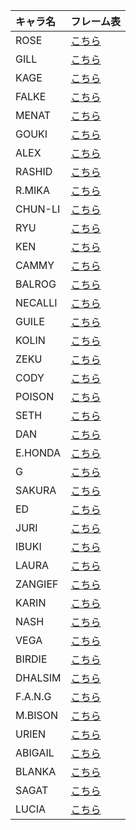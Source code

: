 | キャラ名 | フレーム表
|:--|:--
|ROSE|    [こちら](https://game.capcom.com/cfn/sfv/character/rose/frame/table    )|             
|GILL|    [こちら](https://game.capcom.com/cfn/sfv/character/gill/frame/table    )|          
|KAGE|    [こちら](https://game.capcom.com/cfn/sfv/character/kage/frame/table    )|          
|FALKE|   [こちら](https://game.capcom.com/cfn/sfv/character/falke/frame/table   )|           
|MENAT|   [こちら](https://game.capcom.com/cfn/sfv/character/menat/frame/table   )|           
|GOUKI|   [こちら](https://game.capcom.com/cfn/sfv/character/gouki/frame/table   )|           
|ALEX|    [こちら](https://game.capcom.com/cfn/sfv/character/alex/frame/table    )|          
|RASHID|  [こちら](https://game.capcom.com/cfn/sfv/character/rashid/frame/table  )|            
|R.MIKA|  [こちら](https://game.capcom.com/cfn/sfv/character/rmika/frame/table   )|           
|CHUN-LI| [こちら](https://game.capcom.com/cfn/sfv/character/chun-li/frame/table )|             
|RYU|     [こちら](https://game.capcom.com/cfn/sfv/character/ryu/frame/table     )|         
|KEN|     [こちら](https://game.capcom.com/cfn/sfv/character/ken/frame/table     )|         
|CAMMY|   [こちら](https://game.capcom.com/cfn/sfv/character/cammy/frame/table   )|           
|BALROG|  [こちら](https://game.capcom.com/cfn/sfv/character/balrog/frame/table  )|            
|NECALLI| [こちら](https://game.capcom.com/cfn/sfv/character/necalli/frame/table )|             
|GUILE|   [こちら](https://game.capcom.com/cfn/sfv/character/guile/frame/table   )|           
|KOLIN|   [こちら](https://game.capcom.com/cfn/sfv/character/kolin/frame/table   )|                         
|ZEKU|    [こちら](https://game.capcom.com/cfn/sfv/character/zeku/frame/table    )|          
|CODY|    [こちら](https://game.capcom.com/cfn/sfv/character/cody/frame/table    )|          
|POISON|  [こちら](https://game.capcom.com/cfn/sfv/character/poison/frame/table  )|            
|SETH|    [こちら](https://game.capcom.com/cfn/sfv/character/seth/frame/table    )|          
|DAN|     [こちら](https://game.capcom.com/cfn/sfv/character/dan/frame/table     )|         
|E.HONDA| [こちら](https://game.capcom.com/cfn/sfv/character/ehonda/frame/table  )|            
|G|       [こちら](https://game.capcom.com/cfn/sfv/character/g/frame/table       )|       
|SAKURA|  [こちら](https://game.capcom.com/cfn/sfv/character/sakura/frame/table  )|            
|ED|      [こちら](https://game.capcom.com/cfn/sfv/character/ed/frame/table      )|        
|JURI|    [こちら](https://game.capcom.com/cfn/sfv/character/juri/frame/table    )|          
|IBUKI|   [こちら](https://game.capcom.com/cfn/sfv/character/ibuki/frame/table   )|           
|LAURA|   [こちら](https://game.capcom.com/cfn/sfv/character/laura/frame/table   )|           
|ZANGIEF| [こちら](https://game.capcom.com/cfn/sfv/character/zangief/frame/table )|             
|KARIN|   [こちら](https://game.capcom.com/cfn/sfv/character/karin/frame/table   )|           
|NASH|    [こちら](https://game.capcom.com/cfn/sfv/character/nash/frame/table    )|          
|VEGA|    [こちら](https://game.capcom.com/cfn/sfv/character/vega/frame/table    )|          
|BIRDIE|  [こちら](https://game.capcom.com/cfn/sfv/character/birdie/frame/table  )|            
|DHALSIM| [こちら](https://game.capcom.com/cfn/sfv/character/dhalsim/frame/table )|             
|F.A.N.G| [こちら](https://game.capcom.com/cfn/sfv/character/fang/frame/table    )|          
|M.BISON| [こちら](https://game.capcom.com/cfn/sfv/character/mbison/frame/table  )|            
|URIEN|   [こちら](https://game.capcom.com/cfn/sfv/character/urien/frame/table   )|           
|ABIGAIL| [こちら](https://game.capcom.com/cfn/sfv/character/abigail/frame/table )|             
|BLANKA|  [こちら](https://game.capcom.com/cfn/sfv/character/blanka/frame/table  )|            
|SAGAT|   [こちら](https://game.capcom.com/cfn/sfv/character/sagat/frame/table   )|           
|LUCIA|   [こちら](https://game.capcom.com/cfn/sfv/character/lucia/frame/table   )|           
